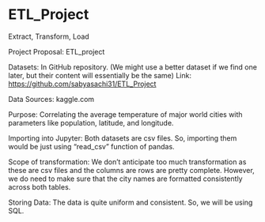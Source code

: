 # ETL_Project
Extract, Transform, Load

Project Proposal: ETL_project

Datasets: In GitHub repository. (We might use a better dataset if we find one later, but their content will essentially be the same)
Link: https://github.com/sabyasachi31/ETL_Project

Data Sources: kaggle.com

Purpose: Correlating the average temperature of major world cities with parameters like population, latitude, and longitude.

Importing into Jupyter: 
Both datasets are csv files. So, importing them would be just using “read_csv” function of pandas.

Scope of transformation:
We don’t anticipate too much transformation as these are csv files and the columns are rows are pretty complete. However, we do need to make sure that the city names are formatted consistently across both tables.

Storing Data: 
The data is quite uniform and consistent. So, we will be using SQL.

